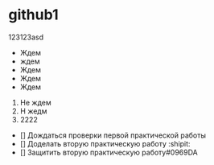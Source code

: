 # github1
123123asd
* Ждем
* ждем
* Ждем
* Ждем
* Ждем
1. Не ждем
2. Н жедм
3. 2222
- [] Дождаться проверки первой практической работы
- [] Доделать вторую практическую работу :shipit:
- [] Защитить вторую практическую работу#0969DA 
